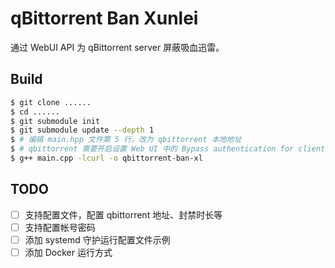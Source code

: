 # qBittorrent Ban Xunlei

通过 WebUI API 为 qBittorrent server 屏蔽吸血迅雷。

## Build

```bash
$ git clone ......
$ cd ......
$ git submodule init
$ git submodule update --depth 1
$ # 编辑 main.hpp 文件第 5 行，改为 qbittorrent 本地地址
$ # qbittorrent 需要开启设置 Web UI 中的 Bypass authentication for clients on localhost，以跳过本地接口请求的帐号认证
$ g++ main.cpp -lcurl -o qbittorrent-ban-xl
```

## TODO

* [ ] 支持配置文件，配置 qbittorrent 地址、封禁时长等
* [ ] 支持配置帐号密码
* [ ] 添加 systemd 守护运行配置文件示例
* [ ] 添加 Docker 运行方式

